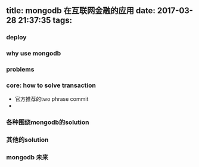 title: mongodb 在互联网金融的应用
date: 2017-03-28 21:37:35
tags:
---

### deploy 

### why use mongodb

### problems

### core: how to solve transaction
  
 - 官方推荐的two phrase commit
 - 

### 各种围绕mongodb的solution

### 其他的solution

### mongodb 未来
